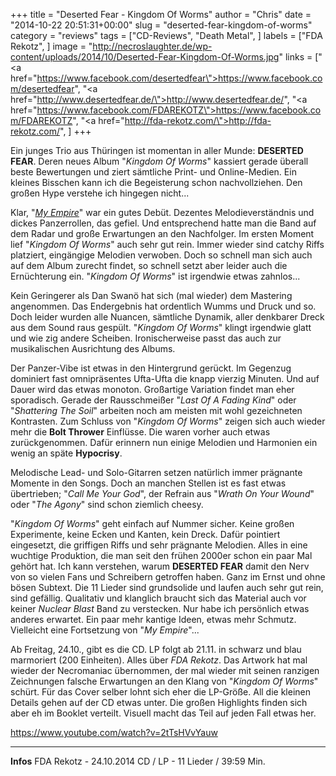 +++
title = "Deserted Fear - Kingdom Of Worms"
author = "Chris"
date = "2014-10-22 20:51:31+00:00"
slug = "deserted-fear-kingdom-of-worms"
category = "reviews"
tags = ["CD-Reviews", "Death Metal", ]
labels = ["FDA Rekotz", ]
image = "http://necroslaughter.de/wp-content/uploads/2014/10/Deserted-Fear-Kingdom-Of-Worms.jpg"
links = ["<a href=\"https://www.facebook.com/desertedfear\">https://www.facebook.com/desertedfear</a>", "<a href=\"http://www.desertedfear.de/\">http://www.desertedfear.de/</a>", "<a href=\"https://www.facebook.com/FDAREKOTZ\">https://www.facebook.com/FDAREKOTZ</a>", "<a href=\"http://fda-rekotz.com/\">http://fda-rekotz.com/</a>", ]
+++

Ein junges Trio aus Thüringen ist momentan in aller Munde: **DESERTED FEAR**. Deren neues Album "_Kingdom Of Worms_" kassiert gerade überall beste Bewertungen und ziert sämtliche Print- und Online-Medien. Ein kleines Bisschen kann ich die Begeisterung schon nachvollziehen. Den großen Hype verstehe ich hingegen nicht...

Klar, "<a href="http://necroslaughter.de/2012/10/deserted-fear-my-empire/" title="Deserted Fear – My Empire">_My Empire_</a>" war ein gutes Debüt. Dezentes Melodieverständnis und dickes Panzerrollen, das gefiel. Und entsprechend hatte man die Band auf dem Radar und große Erwartungen an den Nachfolger. Im ersten Moment lief "_Kingdom Of Worms_" auch sehr gut rein. Immer wieder sind catchy Riffs platziert, eingängige Melodien verwoben. Doch so schnell man sich auch auf dem Album zurecht findet, so schnell setzt aber leider auch die Ernüchterung ein. "_Kingdom Of Worms_" ist irgendwie etwas zahnlos...

Kein Geringerer als Dan Swanö hat sich (mal wieder) dem Mastering angenommen. Das Endergebnis hat ordentlich Wumms und Druck und so. Doch leider wurden alle Nuancen, sämtliche Dynamik, aller denkbarer Dreck aus dem Sound raus gespült. "_Kingdom Of Worms_" klingt irgendwie glatt und wie zig andere Scheiben. Ironischerweise passt das auch zur musikalischen Ausrichtung des Albums.

Der Panzer-Vibe ist etwas in den Hintergrund gerückt. Im Gegenzug dominiert fast omnipräsentes Ufta-Ufta die knapp vierzig Minuten. Und auf Dauer wird das etwas monoton. Großartige Variation findet man eher sporadisch. Gerade der Rausschmeißer "_Last Of A Fading Kind_" oder "_Shattering The Soil_" arbeiten noch am meisten mit wohl gezeichneten Kontrasten. Zum Schluss von "_Kingdom Of Worms_" zeigen sich auch wieder mehr die **Bolt Thrower** Einflüsse. Die waren vorher auch etwas zurückgenommen. Dafür erinnern nun einige Melodien und Harmonien ein wenig an späte **Hypocrisy**.

Melodische Lead- und Solo-Gitarren setzen natürlich immer prägnante Momente in den Songs. Doch an manchen Stellen ist es fast etwas übertrieben; "_Call Me Your God_", der Refrain aus "_Wrath On Your Wound_" oder "_The Agony_" sind schon ziemlich cheesy.

"_Kingdom Of Worms_" geht einfach auf Nummer sicher. Keine großen Experimente, keine Ecken und Kanten, kein Dreck. Dafür pointiert eingesetzt, die griffigen Riffs und sehr prägnante Melodien. Alles in eine wuchtige Produktion, die man seit den frühen 2000er schon ein paar Mal gehört hat. Ich kann verstehen, warum **DESERTED FEAR** damit den Nerv von so vielen Fans und Schreibern getroffen haben. Ganz im Ernst und ohne bösen Subtext. Die 11 Lieder sind grundsolide und laufen auch sehr gut rein, sind gefällig. Qualitativ und klanglich braucht sich das Material auch vor keiner _Nuclear Blast_ Band zu verstecken. Nur habe ich persönlich etwas anderes erwartet. Ein paar mehr kantige Ideen, etwas mehr Schmutz. Vielleicht eine Fortsetzung von "_My Empire_"...

Ab Freitag, 24.10., gibt es die CD. LP folgt ab 21.11. in schwarz und blau marmoriert (200 Einheiten). Alles über _FDA Rekotz_. Das Artwork hat mal wieder der Necromaniac übernommen, der mal wieder mit seinen ranzigen Zeichnungen falsche Erwartungen an den Klang von "_Kingdom Of Worms_" schürt. Für das Cover selber lohnt sich eher die LP-Größe. All die kleinen Details gehen auf der CD etwas unter. Die großen Highlights finden sich aber eh im Booklet verteilt. Visuell macht das Teil auf jeden Fall etwas her.

https://www.youtube.com/watch?v=2tTsHVvYauw



---
**Infos**
FDA Rekotz - 24.10.2014
CD / LP - 11 Lieder / 39:59 Min.
